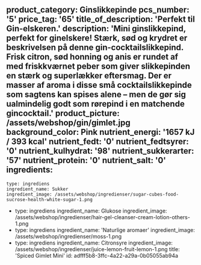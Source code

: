 product_category: Ginslikkepinde
pcs_number: '5'
price_tag: '65'
title_of_description: 'Perfekt til Gin-elskeren.'
description: 'Mini ginslikkepind, perfekt for ginelskere! Stærk, sød og krydret er beskrivelsen på denne gin-cocktailslikkepind. Frisk citron, sød honning og anis er rundet af med friskkværnet peber som giver slikkepinden en stærk og superlækker eftersmag. Der er masser af aroma i disse små cocktailslikkepinde som sagtens kan spises alene – men de gør sig ualmindelig godt som rørepind i en matchende gincocktail.'
product_picture: /assets/webshop/gin/gimlet.jpg
background_color: Pink
nutrient_energi: '1657 kJ / 393 kcal'
nutrient_fedt: '0'
nutrient_fedtsyrer: '0'
nutrient_kulhydrat: '98'
nutrient_sukkerarter: '57'
nutrient_protein: '0'
nutrient_salt: '0'
ingredients:
  -
    type: ingrediens
    ingredient_name: Sukker
    ingredient_image: /assets/webshop/ingredienser/sugar-cubes-food-sucrose-health-white-sugar-1.png
  -
    type: ingrediens
    ingredient_name: Glukose
    ingredient_image: /assets/webshop/ingredienser/hair-gel-cleanser-cream-lotion-others-1.png
  -
    type: ingrediens
    ingredient_name: 'Naturlige aromaer'
    ingredient_image: /assets/webshop/ingredienser/moss-1.png
  -
    type: ingrediens
    ingredient_name: Citronsyre
    ingredient_image: /assets/webshop/ingredienser/juice-lemon-fruit-lemon-1.png
title: 'Spiced Gimlet Mini'
id: adfff5b8-3ffc-4a22-a29a-0b05055ab94a
